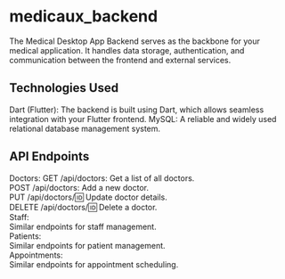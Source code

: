 # medicaux_backend

The Medical Desktop App Backend serves as the backbone for your medical application. It handles data storage, authentication, and communication between the frontend and external services.


## Technologies Used
Dart (Flutter): The backend is built using Dart, which allows seamless integration with your Flutter frontend.
MySQL: A reliable and widely used relational database management system.

## API Endpoints
Doctors:
GET /api/doctors: Get a list of all doctors.<br>
POST /api/doctors: Add a new doctor.<br>
PUT /api/doctors/:id: Update doctor details.<br>
DELETE /api/doctors/:id: Delete a doctor.<br>
Staff:<br>
Similar endpoints for staff management.<br>
Patients:<br>
Similar endpoints for patient management.<br>
Appointments:<br>
Similar endpoints for appointment scheduling. <br>
